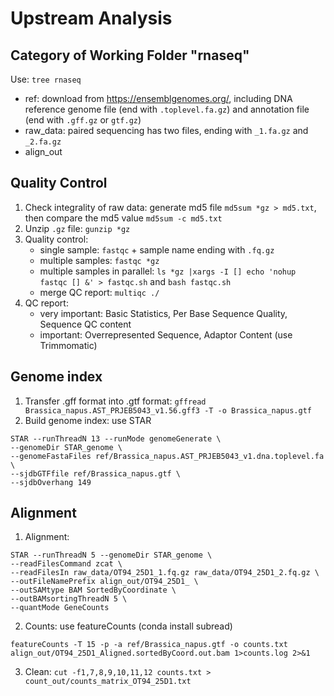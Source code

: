 # Upstream Analysis

## Category of Working Folder "rnaseq"
Use: `tree rnaseq`
   - ref: download from https://ensemblgenomes.org/, including DNA reference genome file (end with `.toplevel.fa.gz`) and annotation file (end with `.gff.gz` or `gtf.gz`)
   - raw_data: paired sequencing has two files, ending with `_1.fa.gz` and `_2.fa.gz`
   - align_out

## Quality Control
1. Check integrality of raw data: generate md5 file `md5sum *gz > md5.txt`, then compare the md5 value `md5sum -c md5.txt`
2. Unzip `.gz` file: `gunzip *gz` 
3. Quality control: 
   - single sample: `fastqc` + sample name ending with `.fq.gz`
   - multiple samples: `fastqc *gz`
   - multiple samples in parallel: `ls *gz |xargs -I [] echo 'nohup fastqc [] &' > fastqc.sh` and `bash fastqc.sh`
   - merge QC report: `multiqc ./`
4. QC report:
   - very important: Basic Statistics, Per Base Sequence Quality, Sequence QC content
   - important: Overrepresented Sequence, Adaptor Content (use Trimmomatic)

## Genome index
1. Transfer .gff format into .gtf format: `gffread Brassica_napus.AST_PRJEB5043_v1.56.gff3 -T -o Brassica_napus.gtf`
2. Build genome index: use STAR
```
STAR --runThreadN 13 --runMode genomeGenerate \
--genomeDir STAR_genome \ 
--genomeFastaFiles ref/Brassica_napus.AST_PRJEB5043_v1.dna.toplevel.fa \
--sjdbGTFfile ref/Brassica_napus.gtf \
--sjdbOverhang 149
```

## Alignment
1. Alignment:
```
STAR --runThreadN 5 --genomeDir STAR_genome \
--readFilesCommand zcat \
--readFilesIn raw_data/OT94_25D1_1.fq.gz raw_data/OT94_25D1_2.fq.gz \
--outFileNamePrefix align_out/OT94_25D1_ \
--outSAMtype BAM SortedByCoordinate \
--outBAMsortingThreadN 5 \
--quantMode GeneCounts
```
2. Counts: use featureCounts (conda install subread)
```
featureCounts -T 15 -p -a ref/Brassica_napus.gtf -o counts.txt align_out/OT94_25D1_Aligned.sortedByCoord.out.bam 1>counts.log 2>&1
```
3. Clean: `cut -f1,7,8,9,10,11,12 counts.txt > count_out/counts_matrix_OT94_25D1.txt` 


